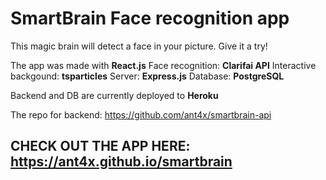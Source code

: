 # SmartBrain Face recognition app

This magic brain will detect a face in your picture. Give it a try!

The app was made with **React.js**
Face recognition: **Clarifai API**
Interactive backgound: **tsparticles**
Server: **Express.js**
Database: **PostgreSQL**

Backend and DB are currently deployed to **Heroku**


The repo for backend: https://github.com/ant4x/smartbrain-api

## **CHECK OUT THE APP HERE**: https://ant4x.github.io/smartbrain
